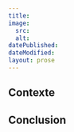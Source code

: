 ```yaml
---
title:
image:
  src:
  alt:
datePublished:
dateModified:
layout: prose
---
```



<!-- more -->

## Contexte

##

###

###

## Conclusion